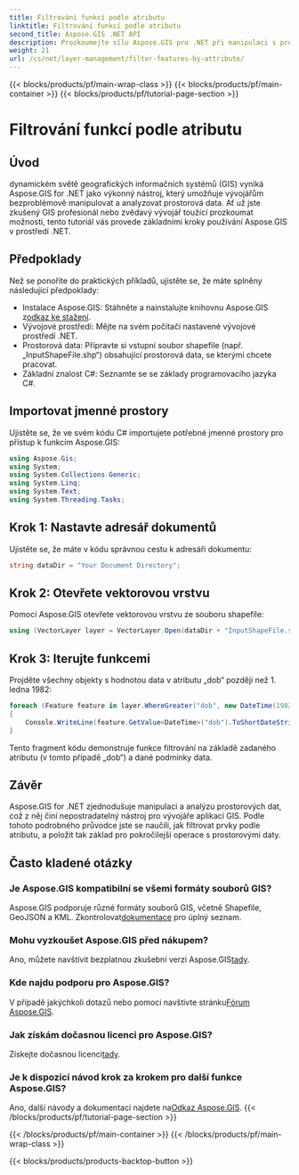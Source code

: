 ```yaml
---
title: Filtrování funkcí podle atributu
linktitle: Filtrování funkcí podle atributu
second_title: Aspose.GIS .NET API
description: Prozkoumejte sílu Aspose.GIS pro .NET při manipulaci s prostorovými daty. Filtrujte funkce bez námahy, vylepšujte GIS aplikace a zvyšte produktivitu.
weight: 21
url: /cs/net/layer-management/filter-features-by-attribute/
---
```


{{< blocks/products/pf/main-wrap-class >}}
{{< blocks/products/pf/main-container >}}
{{< blocks/products/pf/tutorial-page-section >}}

# Filtrování funkcí podle atributu

## Úvod
dynamickém světě geografických informačních systémů (GIS) vyniká Aspose.GIS for .NET jako výkonný nástroj, který umožňuje vývojářům bezproblémově manipulovat a analyzovat prostorová data. Ať už jste zkušený GIS profesionál nebo zvědavý vývojář toužící prozkoumat možnosti, tento tutoriál vás provede základními kroky používání Aspose.GIS v prostředí .NET.
## Předpoklady
Než se ponoříte do praktických příkladů, ujistěte se, že máte splněny následující předpoklady:
-  Instalace Aspose.GIS: Stáhněte a nainstalujte knihovnu Aspose.GIS z[odkaz ke stažení](https://releases.aspose.com/gis/net/).
- Vývojové prostředí: Mějte na svém počítači nastavené vývojové prostředí .NET.
- Prostorová data: Připravte si vstupní soubor shapefile (např. „InputShapeFile.shp“) obsahující prostorová data, se kterými chcete pracovat.
- Základní znalost C#: Seznamte se se základy programovacího jazyka C#.
## Importovat jmenné prostory
Ujistěte se, že ve svém kódu C# importujete potřebné jmenné prostory pro přístup k funkcím Aspose.GIS:
```csharp
using Aspose.Gis;
using System;
using System.Collections.Generic;
using System.Linq;
using System.Text;
using System.Threading.Tasks;
```
## Krok 1: Nastavte adresář dokumentů
Ujistěte se, že máte v kódu správnou cestu k adresáři dokumentu:
```csharp
string dataDir = "Your Document Directory";
```
## Krok 2: Otevřete vektorovou vrstvu
Pomocí Aspose.GIS otevřete vektorovou vrstvu ze souboru shapefile:
```csharp
using (VectorLayer layer = VectorLayer.Open(dataDir + "InputShapeFile.shp", Drivers.Shapefile))
```
## Krok 3: Iterujte funkcemi
Projděte všechny objekty s hodnotou data v atributu „dob“ později než 1. ledna 1982:
```csharp
foreach (Feature feature in layer.WhereGreater("dob", new DateTime(1982, 1, 1, 0, 0, 0)))
{
    Console.WriteLine(feature.GetValue<DateTime>("dob").ToShortDateString());
}
```
Tento fragment kódu demonstruje funkce filtrování na základě zadaného atributu (v tomto případě „dob“) a dané podmínky data.
## Závěr
Aspose.GIS for .NET zjednodušuje manipulaci a analýzu prostorových dat, což z něj činí nepostradatelný nástroj pro vývojáře aplikací GIS. Podle tohoto podrobného průvodce jste se naučili, jak filtrovat prvky podle atributu, a položit tak základ pro pokročilejší operace s prostorovými daty.
## Často kladené otázky
### Je Aspose.GIS kompatibilní se všemi formáty souborů GIS?
 Aspose.GIS podporuje různé formáty souborů GIS, včetně Shapefile, GeoJSON a KML. Zkontrolovat[dokumentace](https://reference.aspose.com/gis/net/) pro úplný seznam.
### Mohu vyzkoušet Aspose.GIS před nákupem?
 Ano, můžete navštívit bezplatnou zkušební verzi Aspose.GIS[tady](https://releases.aspose.com/).
### Kde najdu podporu pro Aspose.GIS?
 V případě jakýchkoli dotazů nebo pomoci navštivte stránku[Fórum Aspose.GIS](https://forum.aspose.com/c/gis/33).
### Jak získám dočasnou licenci pro Aspose.GIS?
 Získejte dočasnou licenci[tady](https://purchase.aspose.com/temporary-license/).
### Je k dispozici návod krok za krokem pro další funkce Aspose.GIS?
 Ano, další návody a dokumentaci najdete na[Odkaz Aspose.GIS](https://reference.aspose.com/gis/net/).
{{< /blocks/products/pf/tutorial-page-section >}}

{{< /blocks/products/pf/main-container >}}
{{< /blocks/products/pf/main-wrap-class >}}

{{< blocks/products/products-backtop-button >}}
